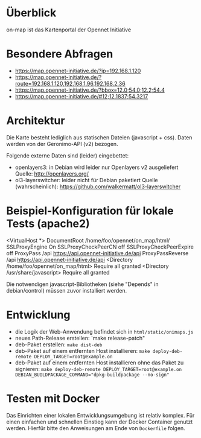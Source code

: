 # Überblick
on-map ist das Kartenportal der Opennet Initiative


# Besondere Abfragen

* https://map.opennet-initiative.de/?ip=192.168.1.120
* https://map.opennet-initiative.de/?route=192.168.1.120,192.168.1.96,192.168.2.36
* https://map.opennet-initiative.de/?bbox=12.0;54.0;12.2;54.4
* https://map.opennet-initiative.de/#12;12.1837;54.3217


# Architektur

Die Karte besteht lediglich aus statischen Dateien (javascript + css).
Daten werden von der Geronimo-API (v2) bezogen.

Folgende externe Daten sind (leider) eingebettet:
* openlayers3: in Debian wird leider nur Openlayers v2 ausgeliefert
  Quelle: http://openlayers.org/
* ol3-layerswitcher: leider nicht für Debian paketiert
  Quelle (wahrscheinlich): https://github.com/walkermatt/ol3-layerswitcher


# Beispiel-Konfiguration für lokale Tests (apache2)

<VirtualHost *>
    DocumentRoot /home/foo/opennet/on_map/html/
    SSLProxyEngine On
    SSLProxyCheckPeerCN off
    SSLProxyCheckPeerExpire off
    ProxyPass               /api    https://api.opennet-initiative.de/api
    ProxyPassReverse        /api    https://api.opennet-initiative.de/api
    <Directory /home/foo/opennet/on_map/html>
        Require all granted
    </Directory>
    <Directory /usr/share/javascript>
        Require all granted
    </Directory>
</VirtualHost>

Die notwendigen javascript-Bibliotheken (siehe "Depends" in debian/control) müssen zuvor installiert werden.


# Entwicklung

* die Logik der Web-Anwendung befindet sich in `html/static/onimaps.js`
* neues Path-Release erstellen: `make release-patch"
* deb-Paket erstellen: `make dist-deb`
* deb-Paket auf einem entfernten Host installieren: `make deploy-deb-remote DEPLOY_TARGET=root@example.on`
* deb-Paket auf einem entfernten Host installieren ohne das Paket zu signieren: `make deploy-deb-remote DEPLOY_TARGET=root@example.on DEBIAN_BUILDPACKAGE_COMMAND="dpkg-buildpackage --no-sign"`

# Testen mit Docker

Das Einrichten einer lokalen Entwicklungsumgebung ist relativ komplex.
Für einen einfachen und schnellen Einstieg kann der Docker Container genutzt werden.
Hierfür bitte den Anweisungen am Ende von `Dockerfile` folgen.
